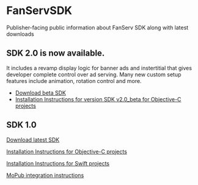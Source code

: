 # FanServSDK
Publisher-facing public information about FanServ SDK along with latest downloads

## SDK 2.0 is now available.

It includes a revamp display logic for banner ads and instertitial that gives developer complete control over ad serving. Many new custom setup features include animation, rotation control and more.

* [Download beta SDK](https://github.com/fanserv/FanServSDK/blob/master/FanServerFramework_v2_0_beta.zip?raw=true)
* [Installation Instructions for version SDK v2.0_beta for Objective-C projects](https://github.com/fanserv/FanServSDK/wiki/Installation-instructions-for-beta)

## SDK 1.0

[Download latest SDK](https://github.com/fanserv/FanServSDK/blob/master/FanServerFramework_v1_1.zip?raw=true)

[Installation Instructions for Objective-C projects](https://github.com/fanserv/FanServSDK/wiki/installation)

[Installation Instructions for Swift projects](https://github.com/fanserv/FanServSDK/wiki/Installation-Swift)

[MoPub integration instructions](https://github.com/fanserv/FanServSDK/wiki/MoPub-integration-instructions)
